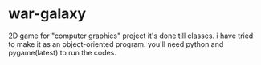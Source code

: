 # war-galaxy
2D game for "computer graphics" project
it's done till classes. i have tried to make it as an object-oriented program.
you'll need python and pygame(latest) to run the codes.
